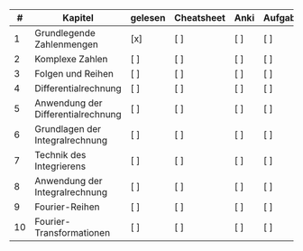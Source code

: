 | #  | Kapitel                               | gelesen | Cheatsheet | Anki | Aufgaben | Seiten |
|----|---------------------------------------|---------|------------|------|----------|--------|
| 1  | Grundlegende Zahlenmengen             | [x]     | [ ]        | [ ]  | [ ]      | 19     |
| 2  | Komplexe Zahlen                       | [ ]     | [ ]        | [ ]  | [ ]      | 29     |
| 3  | Folgen und Reihen                     | [ ]     | [ ]        | [ ]  | [ ]      | 70     |
| 4  | Differentialrechnung                  | [ ]     | [ ]        | [ ]  | [ ]      | 54     |
| 5  | Anwendung der Differentialrechnung    | [ ]     | [ ]        | [ ]  | [ ]      | 62     |
| 6  | Grundlagen der Integralrechnung       | [ ]     | [ ]        | [ ]  | [ ]      | 22     |
| 7  | Technik des Integrierens              | [ ]     | [ ]        | [ ]  | [ ]      | 46     |
| 8  | Anwendung der Integralrechnung        | [ ]     | [ ]        | [ ]  | [ ]      | 59     |
| 9  | Fourier-Reihen                        | [ ]     | [ ]        | [ ]  | [ ]      | 24     |
| 10 | Fourier-Transformationen              | [ ]     | [ ]        | [ ]  | [ ]      | 66     |